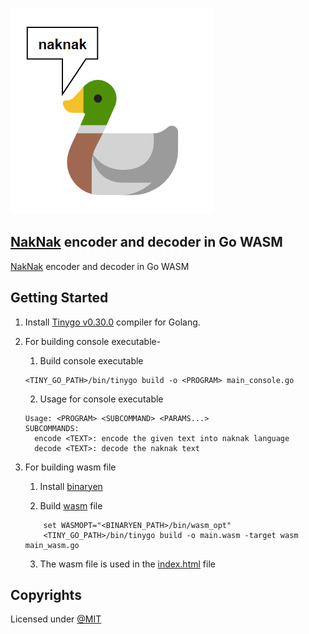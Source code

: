 ![img](./Logo.png)

## [NakNak](https://asecuritysite.com/ctf/ctf_naknak) encoder and decoder in Go WASM
[NakNak](https://asecuritysite.com/ctf/ctf_naknak) encoder and decoder in Go WASM

## Getting Started

1. Install [Tinygo v0.30.0](https://github.com/tinygo-org/tinygo/releases/tag/v0.30.0) compiler for Golang.

2. For building console executable-
    
    1. Build console executable
    ```console
    <TINY_GO_PATH>/bin/tinygo build -o <PROGRAM> main_console.go
    ```

    2. Usage for console executable
    ```
    Usage: <PROGRAM> <SUBCOMMAND> <PARAMS...>
    SUBCOMMANDS:
      encode <TEXT>: encode the given text into naknak language
      decode <TEXT>: decode the naknak text
    ```

3. For building wasm file

    1. Install [binaryen](https://github.com/WebAssembly/binaryen/releases/tag/version_116)

    2. Build [wasm](./main.wasm) file
    ```console
        set WASMOPT="<BINARYEN_PATH>/bin/wasm_opt"
        <TINY_GO_PATH>/bin/tinygo build -o main.wasm -target wasm main_wasm.go
    ```

    3. The wasm file is used in the [index.html](./index.html) file

## Copyrights
Licensed under [@MIT](./LICENSE)
